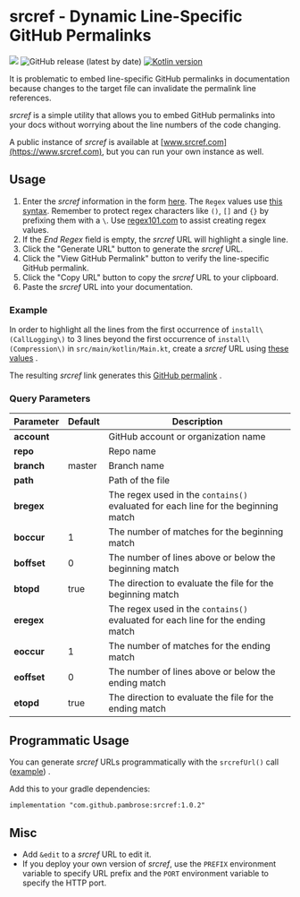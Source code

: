 # srcref - Dynamic Line-Specific GitHub Permalinks

[![](https://jitpack.io/v/pambrose/srcref.svg)](https://jitpack.io/#pambrose/srcref)
![GitHub release (latest by date)](https://img.shields.io/github/v/release/pambrose/srcref)
[![Kotlin version](https://img.shields.io/badge/kotlin-1.6.21-red?logo=kotlin)](http://kotlinlang.org)

It is problematic to embed line-specific GitHub permalinks in documentation because
changes to the target file can invalidate the permalink line references.

_srcref_ is a simple utility that allows you to embed GitHub permalinks into your
docs without worrying about the line numbers of the code changing.

A public instance of _srcref_ is available at [www.srcref.com](https://www.srcref.com),
but you can run your own instance as well.

## Usage

1) Enter the _srcref_ information in the form [here](https://www.srcref.com).
   The `Regex` values use [this syntax](https://docs.oracle.com/javase/8/docs/api/java/util/regex/Pattern.html).
   Remember to protect regex characters like `()`, `[]` and `{}` by prefixing them with a `\`.
   Use [regex101.com](https://regex101.com) to assist creating regex values.
2) If the _End_ _Regex_ field is empty, the _srcref_ URL will highlight a single line.
3) Click the "Generate URL" button to generate the _srcref_ URL.
4) Click the "View GitHub Permalink" button to verify the line-specific GitHub permalink.
5) Click the "Copy URL" button to copy the _srcref_ URL to your clipboard.
6) Paste the _srcref_ URL into your documentation.

### Example

In order to highlight all the lines from the first occurrence
of `install\(CallLogging\)` to 3 lines beyond the first occurrence of `install\(Compression\)` in
`src/main/kotlin/Main.kt`, create a _srcref_ URL using
[these values](https://www.srcref.com/edit?account=pambrose&repo=srcref&branch=master&path=%2Fsrc%2Fmain%2Fkotlin%2Fcom%2Fpambrose%2Fsrcref%2FMain.kt&bregex=install%5C%28CallLogging%5C%29&boccur=1&boffset=0&btopd=true&eregex=install%5C%28Compression%5C%29&eoccur=1&eoffset=3&etopd=false)
.

The resulting _srcref_ link generates this
[GitHub permalink](https://www.srcref.com/github?account=pambrose&repo=srcref&branch=master&path=%2Fsrc%2Fmain%2Fkotlin%2Fcom%2Fpambrose%2Fsrcref%2FMain.kt&bregex=install%5C%28CallLogging%5C%29&boccur=1&boffset=0&btopd=true&eregex=install%5C%28Compression%5C%29&eoccur=1&eoffset=3&etopd=false)
.

### Query Parameters

| Parameter   | Default | Description                                                                        |
|-------------|---------|------------------------------------------------------------------------------------|
| **account** |         | GitHub account or organization name                                                |
| **repo**    |         | Repo name                                                                          |
| **branch**  | master  | Branch name                                                                        |
| **path**    |         | Path of the file                                                                   |
| **bregex**  |         | The regex used in the `contains()` evaluated for each line for the beginning match |
| **boccur**  | 1       | The number of matches for the beginning match                                      |
| **boffset** | 0       | The number of lines above or below the beginning match                             |
| **btopd**   | true    | The direction to evaluate the file for the beginning match                         |
| **eregex**  |         | The regex used in the `contains()` evaluated for each line for the ending match    |
| **eoccur**  | 1       | The number of matches for the ending match                                         |
| **eoffset** | 0       | The number of lines above or below the ending match                                |
| **etopd**   | true    | The direction to evaluate the file for the ending match                            |

## Programmatic Usage

You can generate _srcref_ URLs programmatically with the `srcrefUrl()` call
([example](https://www.srcref.com/github?account=kslides&repo=kslides&branch=master&path=kslides-core%2Fsrc%2Fmain%2Fkotlin%2Fcom%2Fkslides%2FPresentation.kt&bregex=srcrefUrl%5C%28&boccur=1&boffset=0&btopd=true&eregex=escapeHtml4+%3D+true&eoccur=1&eoffset=1&etopd=true))
.

Add this to your gradle dependencies:

```
implementation "com.github.pambrose:srcref:1.0.2"
```

## Misc

* Add `&edit` to a _srcref_ URL to edit it.
* If you deploy your own version of _srcref_, use the `PREFIX` environment variable to specify URL prefix and
  the `PORT` environment variable to specify the HTTP port.

